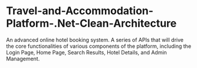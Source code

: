 # Travel-and-Accommodation-Platform-.Net-Clean-Architecture
An advanced online hotel booking system. A series of APIs that will drive the core functionalities of various components of the platform, including the Login Page, Home Page, Search Results, Hotel Details, and Admin Management.

